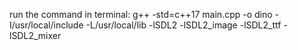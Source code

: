 run the command in terminal: 
g++ -std=c++17 main.cpp -o dino -I/usr/local/include -L/usr/local/lib -lSDL2 -lSDL2_image -lSDL2_ttf -lSDL2_mixer